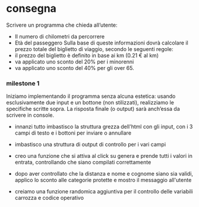 # consegna

Scrivere un programma che chieda all’utente:

- Il numero di chilometri da percorrere
- Età del passeggero
  Sulla base di queste informazioni dovrà calcolare il prezzo totale del biglietto di viaggio, secondo le seguenti regole:
- il prezzo del biglietto è definito in base ai km (0.21 € al km)
- va applicato uno sconto del 20% per i minorenni
- va applicato uno sconto del 40% per gli over 65.

### milestone 1

Iniziamo implementando il programma senza alcuna estetica: usando esclusivamente due input e un bottone (non stilizzati), realizziamo le specifiche scritte sopra. La risposta finale (o output) sarà anch’essa da scrivere in console.

- innanzi tutto imbastisco la struttura grezza dell'html con gli input, con i 3 campi di testo e i bottoni per inviare o annullare

- imbastisco una struttura di output di controllo per i vari campi

- creo una funzione che si attiva al click su genera e prende tutti i valori in entrata, controllando che siano compilati correttamente

- dopo aver controllato che la distanza e nome e cognome siano sia validi, applico lo sconto alle categorie protette e mostro il messaggio all'utente

- creiamo una funzione randomica aggiuntiva per il controllo delle variabili carrozza e codice operativo

